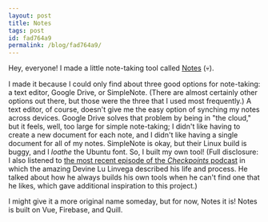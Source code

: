 ```yaml
---
layout: post
title: Notes
tags: post
id: fad764a9
permalink: /blog/fad764a9/
---
```


Hey, everyone! I made a little note-taking tool called [Notes](#) (💀).

I made it because I could only find about three good options for note-taking: a text editor, Google Drive, or SimpleNote. (There are almost certainly other options out there, but those were the three that I used most frequently.) A text editor, of course, doesn't give me the easy option of synching my notes across devices. Google Drive solves that problem by being in "the cloud," but it feels, well, too large for simple note-taking; I didn't like having to create a new document for each note, and I didn't like having a single document for all of my notes. SimpleNote is okay, but their Linux build is buggy, and I _loathe_ the Ubuntu font. So, I built my own tool! (Full disclosure: I also listened to [the most recent episode of the _Checkpoints_ podcast](http://declandineen.com/checkpoints/kf54xkfyccgstbsbarnpb2nss3tcrw-ej3a7-9sadh-jxes2-crl62-58nhd-zex9e-r2pz9-7xztw-zk9db-wnxa7-j9mba-xr5xx-je849-nmgan-y75cn-rwapt-m97yr-nyhb6-mr2gx) in which the amazing Devine Lu Linvega described his life and process. He talked about how he always builds his own tools when he can't find one that he likes, which gave additional inspiration to this project.)

I might give it a more original name someday, but for now, Notes it is! Notes is built on Vue, Firebase, and Quill.
